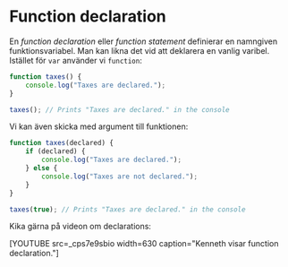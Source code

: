 ---
...
Function declaration
==================================

En *function declaration* eller *function statement* definierar en namngiven funktionsvariabel. Man kan likna det vid att deklarera en vanlig varibel. Istället för `var` använder vi `function`:

```javascript
function taxes() {
    console.log("Taxes are declared.");
}

taxes(); // Prints "Taxes are declared." in the console
```

Vi kan även skicka med argument till funktionen:

```javascript
function taxes(declared) {
    if (declared) {
        console.log("Taxes are declared.");
    } else {
        console.log("Taxes are not declared.");
    }
}

taxes(true); // Prints "Taxes are declared." in the console
```

Kika gärna på videon om declarations:

[YOUTUBE src=_cps7e9sbio width=630 caption="Kenneth visar function declaration."]
